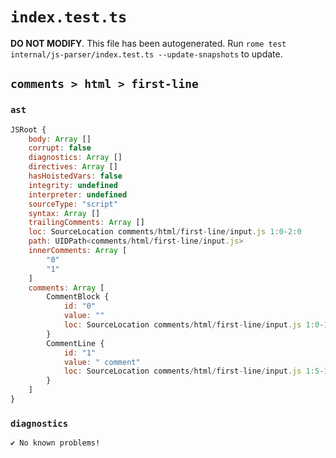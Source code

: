 # `index.test.ts`

**DO NOT MODIFY**. This file has been autogenerated. Run `rome test internal/js-parser/index.test.ts --update-snapshots` to update.

## `comments > html > first-line`

### `ast`

```javascript
JSRoot {
	body: Array []
	corrupt: false
	diagnostics: Array []
	directives: Array []
	hasHoistedVars: false
	integrity: undefined
	interpreter: undefined
	sourceType: "script"
	syntax: Array []
	trailingComments: Array []
	loc: SourceLocation comments/html/first-line/input.js 1:0-2:0
	path: UIDPath<comments/html/first-line/input.js>
	innerComments: Array [
		"0"
		"1"
	]
	comments: Array [
		CommentBlock {
			id: "0"
			value: ""
			loc: SourceLocation comments/html/first-line/input.js 1:0-1:4
		}
		CommentLine {
			id: "1"
			value: " comment"
			loc: SourceLocation comments/html/first-line/input.js 1:5-1:16
		}
	]
}
```

### `diagnostics`

```
✔ No known problems!

```
